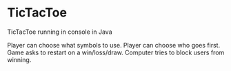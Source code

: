 # TicTacToe
TicTacToe running in console in Java

Player can choose what symbols to use.
Player can choose who goes first.
Game asks to restart on a win/loss/draw.
Computer tries to block users from winning.
